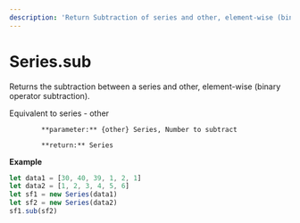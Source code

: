 ```yaml
---
description: 'Return Subtraction of series and other, element-wise (binary operator sub).'
---
```


# Series.sub

Returns the subtraction between a series and other, element-wise \(binary operator subtraction\).

Equivalent to series - other

            **parameter:** {other} Series, Number to subtract

            **return:** Series

**Example**

```javascript
let data1 = [30, 40, 39, 1, 2, 1]
let data2 = [1, 2, 3, 4, 5, 6]
let sf1 = new Series(data1)
let sf2 = new Series(data2)
sf1.sub(sf2)
```

